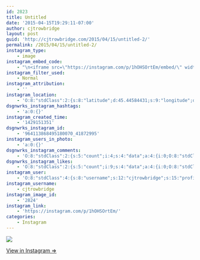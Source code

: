 ```yaml
---
id: 2823
title: Untitled
date: '2015-04-15T19:29:11-07:00'
author: cjtrowbridge
layout: post
guid: 'http://cjtrowbridge.com/2015/04/15/untitled-2/'
permalink: /2015/04/15/untitled-2/
instagram_type:
    - image
instagram_embed_code:
    - "\n<iframe src=\"https://instagram.com/p/1hOHSOrtEm/embed/\" width=\"612\" height=\"710\" frameborder=\"0\" scrolling=\"no\" allowtransparency=\"true\"></iframe>\n"
instagram_filter_used:
    - Normal
instagram_attribution:
    - ''
instagram_location:
    - 'O:8:"stdClass":2:{s:8:"latitude";d:45.44584431;s:9:"longitude";d:-122.62607868;}'
dsgnwrks_instagram_hashtags:
    - 'a:0:{}'
instagram_created_time:
    - '1429151351'
dsgnwrks_instagram_id:
    - '964113868495180070_41872995'
instagram_users_in_photo:
    - 'a:0:{}'
dsgnwrks_instagram_comments:
    - 'O:8:"stdClass":2:{s:5:"count";i:4;s:4:"data";a:4:{i:0;O:8:"stdClass":4:{s:12:"created_time";s:10:"1429152544";s:4:"text";s:239:"It''s the eggs in it. With the GMO way we produce eggs in the U.S. we get a higher percentage of salmonella infections in hens and chicken. Same with beef and E. Coli. Grass fed beef (as opposed to corn fed) has 80% less E. Coli in its gut.";s:4:"from";O:8:"stdClass":4:{s:8:"username";s:17:"if_ckinglovemusic";s:15:"profile_picture";s:107:"https://igcdn-photos-d-a.akamaihd.net/hphotos-ak-xaf1/t51.2885-19/10919127_446007362220099_1370616592_a.jpg";s:2:"id";s:10:"1476718804";s:9:"full_name";s:3:"Ian";}s:2:"id";s:18:"964123876163244329";}i:1;O:8:"stdClass":4:{s:12:"created_time";s:10:"1429152582";s:4:"text";s:39:"Ian b tryna stop me from living my life";s:4:"from";O:8:"stdClass":4:{s:8:"username";s:12:"cjtrowbridge";s:15:"profile_picture";s:103:"https://igcdn-photos-f-a.akamaihd.net/hphotos-ak-xpa1/t51.2885-19/925559_452430704897917_67836701_a.jpg";s:2:"id";s:8:"41872995";s:9:"full_name";s:13:"CJ Trowbridge";}s:2:"id";s:18:"964124195366555967";}i:2;O:8:"stdClass":4:{s:12:"created_time";s:10:"1429153923";s:4:"text";s:13:"Corporations!";s:4:"from";O:8:"stdClass":4:{s:8:"username";s:17:"if_ckinglovemusic";s:15:"profile_picture";s:107:"https://igcdn-photos-d-a.akamaihd.net/hphotos-ak-xaf1/t51.2885-19/10919127_446007362220099_1370616592_a.jpg";s:2:"id";s:10:"1476718804";s:9:"full_name";s:3:"Ian";}s:2:"id";s:18:"964135446578647049";}i:3;O:8:"stdClass":4:{s:12:"created_time";s:10:"1429153941";s:4:"text";s:18:"You little melvin.";s:4:"from";O:8:"stdClass":4:{s:8:"username";s:17:"if_ckinglovemusic";s:15:"profile_picture";s:107:"https://igcdn-photos-d-a.akamaihd.net/hphotos-ak-xaf1/t51.2885-19/10919127_446007362220099_1370616592_a.jpg";s:2:"id";s:10:"1476718804";s:9:"full_name";s:3:"Ian";}s:2:"id";s:18:"964135597036720148";}}}'
dsgnwrks_instagram_likes:
    - 'O:8:"stdClass":2:{s:5:"count";i:9;s:4:"data";a:4:{i:0;O:8:"stdClass":4:{s:8:"username";s:9:"jimmieeee";s:15:"profile_picture";s:84:"https://instagramimages-a.akamaihd.net/profiles/profile_28064856_75sq_1376196501.jpg";s:2:"id";s:8:"28064856";s:9:"full_name";s:12:"Jimmie Erwin";}i:1;O:8:"stdClass":4:{s:8:"username";s:12:"pdxwonderboy";s:15:"profile_picture";s:84:"https://instagramimages-a.akamaihd.net/profiles/profile_32060586_75sq_1376987150.jpg";s:2:"id";s:8:"32060586";s:9:"full_name";s:12:"Ilan Gerould";}i:2;O:8:"stdClass":4:{s:8:"username";s:11:"huntynemnem";s:15:"profile_picture";s:84:"https://instagramimages-a.akamaihd.net/profiles/profile_30350788_75sq_1333321945.jpg";s:2:"id";s:8:"30350788";s:9:"full_name";s:13:"Hunter Nemitz";}i:3;O:8:"stdClass":4:{s:8:"username";s:9:"nazghoul_";s:15:"profile_picture";s:105:"https://igcdn-photos-d-a.akamaihd.net/hphotos-ak-frc/t51.2885-19/10543542_838637796174611_151210582_a.jpg";s:2:"id";s:8:"19523293";s:9:"full_name";s:4:"Jake";}}}'
instagram_user:
    - 'O:8:"stdClass":4:{s:8:"username";s:12:"cjtrowbridge";s:15:"profile_picture";s:103:"https://igcdn-photos-f-a.akamaihd.net/hphotos-ak-xpa1/t51.2885-19/925559_452430704897917_67836701_a.jpg";s:2:"id";s:8:"41872995";s:9:"full_name";s:13:"CJ Trowbridge";}'
instagram_username:
    - cjtrowbridge
instagram_image_id:
    - '2824'
instagram_link:
    - 'https://instagram.com/p/1hOHSOrtEm/'
categories:
    - Instagram
---
```


[![](http://blog.cjtrowbridge.com/wp-content/uploads/2015/04/11111380_1425745687729000_1646028923_n.jpg)](https://instagram.com/p/1hOHSOrtEm/)

[View in Instagram ⇒](https://instagram.com/p/1hOHSOrtEm/)